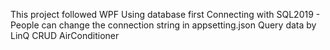 This project followed WPF
Using database first
Connecting with SQL2019 - People can change the connection string in appsetting.json 
Query data by LinQ
CRUD AirConditioner
